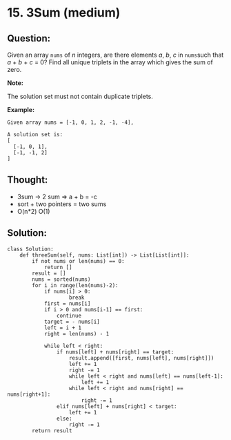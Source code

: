 # 15. 3Sum \(medium\)

## Question:

Given an array `nums` of _n_ integers, are there elements _a_, _b_, _c_ in `nums`such that _a_ + _b_ + _c_ = 0? Find all unique triplets in the array which gives the sum of zero.

**Note:**

The solution set must not contain duplicate triplets.

**Example:**

```text
Given array nums = [-1, 0, 1, 2, -1, -4],

A solution set is:
[
  [-1, 0, 1],
  [-1, -1, 2]
]
```

## Thought:

* 3sum -&gt; 2 sum =&gt; a + b = -c
* sort + two pointers = two sums
* O\(n\*2\) O\(1\)

## Solution:

```text
class Solution:
    def threeSum(self, nums: List[int]) -> List[List[int]]:
        if not nums or len(nums) == 0:
            return []
        result = []
        nums = sorted(nums)
        for i in range(len(nums)-2):
            if nums[i] > 0:
                    break
            first = nums[i]
            if i > 0 and nums[i-1] == first:
                continue
            target = - nums[i]
            left = i + 1
            right = len(nums) - 1
            
            while left < right:
                if nums[left] + nums[right] == target:
                    result.append([first, nums[left], nums[right]])
                    left += 1
                    right -= 1
                    while left < right and nums[left] == nums[left-1]:
                        left += 1
                    while left < right and nums[right] == nums[right+1]:
                        right -= 1
                elif nums[left] + nums[right] < target:
                    left += 1
                else:
                    right -= 1
        return result
```



